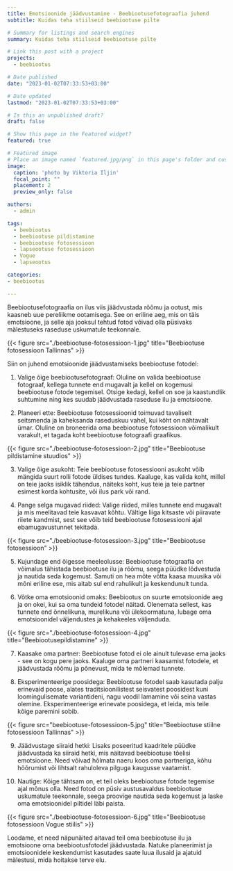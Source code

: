 ```yaml
---
title: Emotsioonide jäädvustamine - Beebiootusefotograafia juhend
subtitle: Kuidas teha stiilseid beebiootuse pilte

# Summary for listings and search engines
summary: Kuidas teha stiilseid beebiootuse pilte

# Link this post with a project
projects: 
  - beebiootus

# Date published
date: "2023-01-02T07:33:53+03:00"

# Date updated
lastmod: "2023-01-02T07:33:53+03:00"

# Is this an unpublished draft?
draft: false

# Show this page in the Featured widget?
featured: true

# Featured image
# Place an image named `featured.jpg/png` in this page's folder and customize its options here.
image:
  caption: 'photo by Viktoria Iljin'
  focal_point: ""
  placement: 2
  preview_only: false

authors:
  - admin

tags:
  - beebiootus
  - beebiootuse pildistamine
  - beebiootuse fotosessioon
  - lapseootuse fotosessioon
  - Vogue
  - lapseootus

categories:
- beebiootus

---
```

Beebiootusefotograafia on ilus viis jäädvustada rõõmu ja ootust, mis kaasneb uue pereliikme ootamisega. See on eriline aeg, mis on täis emotsioone, ja selle aja jooksul tehtud fotod võivad olla püsivaks mälestuseks raseduse uskumatule teekonnale.

{{< figure src="./beebiootuse-fotosessioon-1.jpg" title="Beebiootuse fotosessioon Tallinnas" >}}

Siin on juhend emotsioonide jäädvustamiseks beebiootuse fotodel:

1. Valige õige beebiootusefotograaf: Oluline on valida beebiootuse fotograaf, kellega tunnete end mugavalt ja kellel on kogemusi beebiootuse fotode tegemisel. Otsige kedagi, kellel on soe ja kaastundlik suhtumine ning kes suudab jäädvustada raseduse ilu ja emotsioone.

2. Planeeri ette: Beebiootuse fotosessioonid toimuvad tavaliselt seitsmenda ja kaheksanda raseduskuu vahel, kui kõht on nähtavalt ümar. Oluline on broneerida oma beebiootuse fotosessioon võimalikult varakult, et tagada koht beebiootuse fotograafi graafikus.

{{< figure src="./beebiootuse-fotosessioon-2.jpg" title="Beebiootuse pildistamine stuudios" >}}

3. Valige õige asukoht: Teie beebiootuse fotosessiooni asukoht võib mängida suurt rolli fotode üldises tundes. Kaaluge, kas valida koht, millel on teie jaoks isiklik tähendus, näiteks koht, kus teie ja teie partner esimest korda kohtusite, või ilus park või rand.

4. Pange selga mugavad riided: Valige riided, milles tunnete end mugavalt ja mis meelitavad teie kasvavat kõhtu. Vältige liiga kitsaste või piiravate riiete kandmist, sest see võib teid beebiootuse fotosessiooni ajal ebamugavustunnet tekitada.

{{< figure src="./beebiootuse-fotosessioon-3.jpg" title="Beebiootuse fotosessioon" >}}

5. Kujundage end õigesse meeleolusse: Beebiootuse fotograafia on võimalus tähistada beebiootuse ilu ja rõõmu, seega püüdke lõdvestuda ja nautida seda kogemust. Samuti on hea mõte võtta kaasa muusika või mõni eriline ese, mis aitab sul end rahulikult ja keskendunult tunda.

6. Võtke oma emotsioonid omaks: Beebiootus on suurte emotsioonide aeg ja on okei, kui sa oma tundeid fotodel näitad. Olenemata sellest, kas tunnete end õnnelikuna, murelikuna või ülekoormatuna, lubage oma emotsioonidel väljendustes ja kehakeeles väljenduda.

{{< figure src="./beebiootuse-fotosessioon-4.jpg" title="Beebiootusepildistamine" >}}

7. Kaasake oma partner: Beebiootuse fotod ei ole ainult tulevase ema jaoks - see on kogu pere jaoks. Kaaluge oma partneri kaasamist fotodele, et jäädvustada rõõmu ja põnevust, mida te mõlemad tunnete.

8. Eksperimenteerige poosidega: Beebiootuse fotodel saab kasutada palju erinevaid poose, alates traditsioonilistest seisvatest poosidest kuni loomingulisemate variantideni, nagu voodil lamamine või seina vastas olemine. Eksperimenteerige erinevate poosidega, et leida, mis teile kõige paremini sobib.

{{< figure src="beebiootuse-fotosessioon-5.jpg" title="Beebiootuse stiilne fotosessioon Tallinnas" >}}

9. Jäädvustage siiraid hetki: Lisaks poseeritud kaadritele püüdke jäädvustada ka siiraid hetki, mis näitavad beebiootuse tõelisi emotsioone. Need võivad hõlmata naeru koos oma partneriga, kõhu hõõrumist või lihtsalt rahuloleva pilguga kaugusse vaatamist.

10. Nautige: Kõige tähtsam on, et teil oleks beebiootuse fotode tegemise ajal mõnus olla. Need fotod on püsiv austusavaldus beebiootuse uskumatule teekonnale, seega proovige nautida seda kogemust ja laske oma emotsioonidel piltidel läbi paista.

{{< figure src="./beebiootuse-fotosessioon-6.jpg" title="Beebiootuse fotosessioon Vogue stiilis" >}}

Loodame, et need näpunäited aitavad teil oma beebiootuse ilu ja emotsioone oma beebiootusfotodel jäädvustada. Natuke planeerimist ja emotsioonidele keskendumist kasutades saate luua ilusaid ja ajatuid mälestusi, mida hoitakse terve elu.